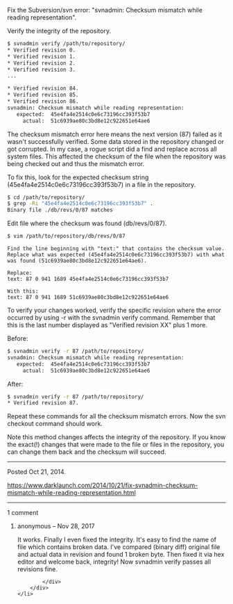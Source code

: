 Fix the Subversion/svn error: "svnadmin: Checksum mismatch while reading representation".

Verify the integrity of the repository.

```bash
$ svnadmin verify /path/to/repository/
* Verified revision 0.
* Verified revision 1.
* Verified revision 2.
* Verified revision 3.
...

* Verified revision 84.                                                                                                                       
* Verified revision 85.
* Verified revision 86.
svnadmin: Checksum mismatch while reading representation:
   expected:  45e4fa4e2514c0e6c73196cc393f53b7
     actual:  51c6939ae80c3bd8e12c922651e64ae6
```

The checksum mismatch error here means the next version (87) failed as it wasn't successfully verified. Some data stored in the repository changed or got corrupted. In my case, a rogue script did a find and replace across all system files. This affected the checksum of the file when the repository was being checked out and thus the mismatch error.

To fix this, look for the expected checksum string (45e4fa4e2514c0e6c73196cc393f53b7) in a file in the repository.

```bash
$ cd /path/to/repository/
$ grep -Ri "45e4fa4e2514c0e6c73196cc393f53b7" .
Binary file ./db/revs/0/87 matches
```

Edit file where the checksum was found (db/revs/0/87).

```bash
$ vim /path/to/repository/db/revs/0/87
```

```
Find the line beginning with "text:" that contains the checksum value. Replace what was expected (45e4fa4e2514c0e6c73196cc393f53b7) with what was found (51c6939ae80c3bd8e12c922651e64ae6).

Replace:
text: 87 0 941 1689 45e4fa4e2514c0e6c73196cc393f53b7

With this:
text: 87 0 941 1689 51c6939ae80c3bd8e12c922651e64ae6
```

To verify your changes worked, verify the specific revision where the error occurred by using -r with the svnadmin verify command. Remember that this is the last number displayed as "Verified revision XX" plus 1 more.

Before:

```bash
$ svnadmin verify -r 87 /path/to/repository/
svnadmin: Checksum mismatch while reading representation:
   expected:  45e4fa4e2514c0e6c73196cc393f53b7
     actual:  51c6939ae80c3bd8e12c922651e64ae6
```

After:

```bash
$ svnadmin verify -r 87 /path/to/repository/
* Verified revision 87.
```

Repeat these commands for all the checksum mismatch errors. Now the svn checkout command should work.

Note this method changes affects the integrity of the repository. If you know the exact(!) changes that were made to the file or files in the repository, you can change them back and the checksum will succeed.

---

Posted Oct 21, 2014.

https://www.darklaunch.com/2014/10/21/fix-svnadmin-checksum-mismatch-while-reading-representation.html

---

1 comment

<ol>
    <li>
        <div>
            anonymous &ndash; Nov 28, 2017
            <div>

It works. Finally I even fixed the integrity. It's easy to find the name of file which contains broken data. I've compared (binary diff) original file and actual data in revision and found 1 broken byte. Then fixed it via hex editor and welcome back, integrity! Now svnadmin verify passes all revisions fine.

            </div>
        </div>
    </li>
</ol>
